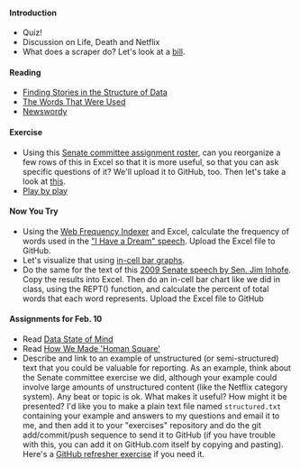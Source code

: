 
#### Introduction

  * Quiz!
  * Discussion on Life, Death and Netflix
  * What does a scraper do? Let's look at a [bill](http://mgaleg.maryland.gov/webmga/frmMain.aspx?stab=01&pid=billpage&tab=subject3&ys=2016rs&id=SB02).

#### Reading

  * [Finding Stories in the Structure of Data](https://source.opennews.org/en-US/learning/finding-stories-structure-data/)
  * [The Words That Were Used](http://www.nytimes.com/ref/washington/20070123_STATEOFUNION.html)
  * [Newswordy](http://newswordy.com/)

#### Exercise

  * Using this [Senate committee assignment roster](http://www.senate.gov/general/committee_assignments/assignments.htm), can you reorganize a few rows of this in Excel so that it is more useful, so that you can ask specific questions of it? We'll upload it to GitHub, too. Then let's take a look at [this](http://www.senate.gov/general/committee_membership/committee_memberships_SSAF.xml).
  * [Play by play](http://www.umterps.com//ViewContent.dbml?DB_OEM_ID=29700&CONTENT_ID=1632863)

#### Now You Try

  * Using the [Web Frequency Indexer](http://www.lextutor.ca/freq/eng/) and Excel, calculate the frequency of words used in the ["I Have a Dream" speech](http://www.americanrhetoric.com/speeches/mlkihaveadream.htm). Upload the Excel file to GitHub.
  * Let's visualize that using [in-cell bar graphs](http://infosthetics.com/archives/2006/08/excel_in_cell_graphing.html).
  * Do the same for the text of this [2009 Senate speech by Sen. Jim Inhofe](http://www.congress.gov/congressional-record/2009/09/22/senate-section/article/s9648-2/). Copy the results into Excel. Then do an in-cell bar chart like we did in class, using the REPT() function, and calculate the percent of total words that each word represents. Upload the Excel file to GitHub

#### Assignments for Feb. 10

  * Read [Data State of Mind](https://mjwebster.github.io/DataJ/Other/DataStateofMind/DataStateofMind.pdf)
  * Read [How We Made 'Homan Square'](https://source.opennews.org/en-US/articles/how-we-made-homan-square-portrait/)
  * Describe and link to an example of unstructured (or semi-structured) text that you could be valuable for reporting. As an example, think about the Senate committee exercise we did, although your example could involve large amounts of unstructured content (like the Netflix category system). Any beat or topic is ok. What makes it useful? How might it be presented? I'd like you to make a plain text file named `structured.txt` containing your example and answers to my questions and email it to me, and then add it to your "exercises" repository and do the git add/commit/push sequence to send it to GitHub (if you have trouble with this, you can add it on GitHub.com itself by copying and pasting). Here's a [GitHub refresher exercise](https://guides.github.com/activities/hello-world/) if you need it.
